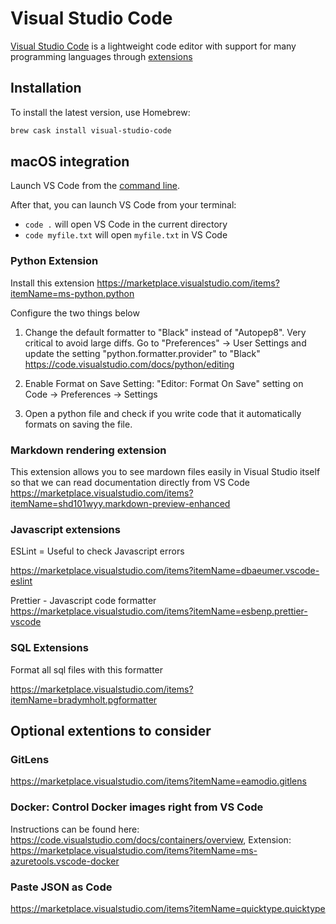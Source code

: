 # Visual Studio Code

[Visual Studio Code](https://code.visualstudio.com/) is a lightweight code editor with support for many programming languages through [extensions](https://code.visualstudio.com/docs/editor/extension-gallery)

## Installation

To install the latest version, use Homebrew:

```bash
brew cask install visual-studio-code
```

## macOS integration

Launch VS Code from the [command line](https://code.visualstudio.com/docs/setup/mac#_launching-from-the-command-line).

After that, you can launch VS Code from your terminal:

* `code .` will open VS Code in the current directory
* `code myfile.txt` will open `myfile.txt` in VS Code

### Python Extension

Install this extension
https://marketplace.visualstudio.com/items?itemName=ms-python.python

Configure the two things below

1. Change the default formatter to "Black" instead of "Autopep8". Very critical to avoid large diffs. Go to "Preferences" -> User Settings and update the setting "python.formatter.provider" to "Black" https://code.visualstudio.com/docs/python/editing

2. Enable Format on Save Setting: "Editor: Format On Save" setting on Code -> Preferences -> Settings

3. Open a python file and check if you write code that it automatically formats on saving the file.

### Markdown rendering extension

This extension allows you to see mardown files easily in Visual Studio itself so that we can read documentation directly from VS Code
https://marketplace.visualstudio.com/items?itemName=shd101wyy.markdown-preview-enhanced

### Javascript extensions

ESLint = Useful to check Javascript errors

https://marketplace.visualstudio.com/items?itemName=dbaeumer.vscode-eslint

Prettier - Javascript code formatter
https://marketplace.visualstudio.com/items?itemName=esbenp.prettier-vscode

### SQL Extensions

Format all sql files with this formatter

https://marketplace.visualstudio.com/items?itemName=bradymholt.pgformatter

## Optional extentions to consider

### GitLens

https://marketplace.visualstudio.com/items?itemName=eamodio.gitlens

### Docker: Control Docker images right from VS Code

Instructions can be found here: https://code.visualstudio.com/docs/containers/overview, Extension: https://marketplace.visualstudio.com/items?itemName=ms-azuretools.vscode-docker

### Paste JSON as Code

https://marketplace.visualstudio.com/items?itemName=quicktype.quicktype
